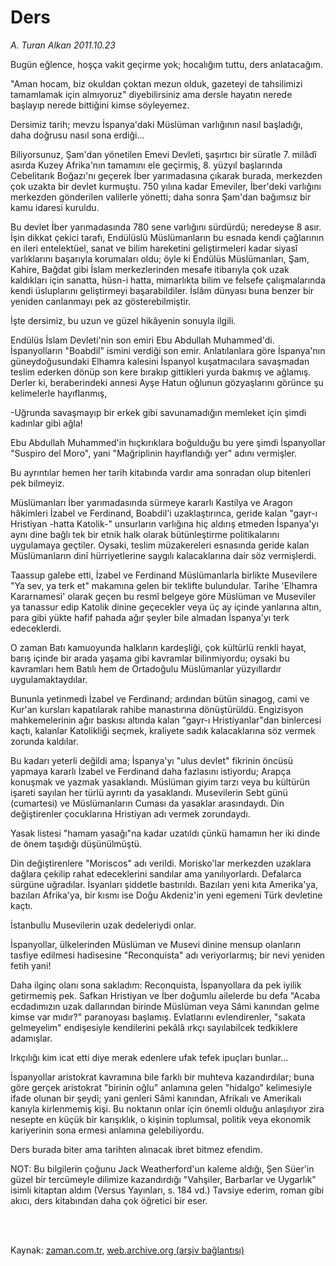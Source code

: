 # Ders

*A. Turan Alkan 2011.10.23*

<td class="columnist-detail">
<p>Bugün eğlence, hoşça vakit geçirme yok; hocalığım tuttu, ders anlatacağım.</p>
<p>
<div id="haberMetinDiv">
<p> "Aman hocam, biz okuldan çoktan mezun olduk, gazeteyi de tahsilimizi tamamlamak için almıyoruz" diyebilirsiniz ama dersle hayatın nerede başlayıp nerede bittiğini kimse söyleyemez.
<p>Dersimiz tarih; mevzu İspanya'daki Müslüman varlığının nasıl başladığı, daha doğrusu nasıl sona erdiği...
<p>Biliyorsunuz, Şam'dan yönetilen Emevi Devleti, şaşırtıcı bir süratle 7. milâdî asırda Kuzey Afrika'nın tamamını ele geçirmiş, 8. yüzyıl başlarında Cebelitarık Boğazı'nı geçerek İber yarımadasına çıkarak burada, merkezden çok uzakta bir devlet kurmuştu. 750 yılına kadar Emeviler, İber'deki varlığını merkezden gönderilen valilerle yönetti; daha sonra Şam'dan bağımsız bir kamu idaresi kuruldu.
<p>Bu devlet İber yarımadasında 780 sene varlığını sürdürdü; neredeyse 8 asır. İşin dikkat çekici tarafı, Endülüslü Müslümanların bu esnada kendi çağlarının en ileri entelektüel, sanat ve bilim hareketini geliştirmeleri kadar siyasî varlıklarını başarıyla korumaları oldu; öyle ki Endülüs Müslümanları, Şam, Kahire, Bağdat gibi İslam merkezlerinden mesafe itibarıyla çok uzak kaldıkları için sanatta, hüsn-i hatta, mimarlıkta bilim ve felsefe çalışmalarında kendi üsluplarını geliştirmeyi başarabildiler. İslâm dünyası buna benzer bir yeniden canlanmayı pek az gösterebilmiştir.
<p>İşte dersimiz, bu uzun ve güzel hikâyenin sonuyla ilgili.
<p>Endülüs İslam Devleti'nin son emiri Ebu Abdullah Muhammed'di. İspanyolların "Boabdil" ismini verdiği son emir. Anlatılanlara göre İspanya'nın güneydoğusundaki Elhamra kalesini İspanyol kuşatmacılara savaşmadan teslim ederken dönüp son kere bırakıp gittikleri yurda bakmış ve ağlamış. Derler ki, beraberindeki annesi Ayşe Hatun oğlunun gözyaşlarını görünce şu kelimelerle hayıflanmış,
<p>-Uğrunda savaşmayıp bir erkek gibi savunamadığın memleket için şimdi kadınlar gibi ağla!
<p>Ebu Abdullah Muhammed'in hıçkırıklara boğulduğu bu yere şimdi İspanyollar "Suspiro del Moro", yani "Mağriplinin hayıflandığı yer" adını vermişler.
<p>Bu ayrıntılar hemen her tarih kitabında vardır ama sonradan olup bitenleri pek bilmeyiz.
<p>Müslümanları İber yarımadasında sürmeye kararlı Kastilya ve Aragon hâkimleri İzabel ve Ferdinand, Boabdil'i uzaklaştırınca, geride kalan "gayr-ı Hristiyan -hatta Katolik-" unsurların varlığına hiç aldırış etmeden İspanya'yı aynı dine bağlı tek bir etnik halk olarak bütünleştirme politikalarını uygulamaya geçtiler. Oysaki, teslim müzakereleri esnasında geride kalan Müslümanların dinî hürriyetlerine saygılı kalacaklarına dair söz vermişlerdi.
<p>Taassup galebe etti, İzabel ve Ferdinand Müslümanlarla birlikte Musevilere "Ya sev, ya terk et" makamına gelen bir teklifte bulundular. Tarihe 'Elhamra Kararnamesi' olarak geçen bu resmî belgeye göre Müslüman ve Museviler ya tanassur edip Katolik dinine geçecekler veya üç ay içinde yanlarına altın, para gibi yükte hafif pahada ağır şeyler bile almadan İspanya'yı terk edeceklerdi.
<p>O zaman Batı kamuoyunda halkların kardeşliği, çok kültürlü renkli hayat, barış içinde bir arada yaşama gibi kavramlar bilinmiyordu; oysaki bu kavramları hem Batılı hem de Ortadoğulu Müslümanlar yüzyıllardır uygulamaktaydılar.
<p> Bununla yetinmedi İzabel ve Ferdinand; ardından bütün sinagog, cami ve Kur'an kursları kapatılarak rahibe manastırına dönüştürüldü. Engizisyon mahkemelerinin ağır baskısı altında kalan "gayr-ı Hristiyanlar"dan binlercesi kaçtı, kalanlar Katolikliği seçmek, kraliyete sadık kalacaklarına söz vermek zorunda kaldılar.
<p>Bu kadarı yeterli değildi ama; İspanya'yı "ulus devlet" fikrinin öncüsü yapmaya kararlı İzabel ve Ferdinand daha fazlasını istiyordu; Arapça konuşmak ve yazmak yasaklandı. Müslüman giyim tarzı veya bu kültürün işareti sayılan her türlü ayrıntı da yasaklandı. Musevilerin Sebt günü (cumartesi) ve Müslümanların Cuması da yasaklar arasındaydı. Din değiştirenler çocuklarına Hristiyan adı vermek zorundaydı.
<p>Yasak listesi "hamam yasağı"na kadar uzatıldı çünkü hamamın her iki dinde de önem taşıdığı düşünülmüştü.
<p>Din değiştirenlere "Moriscos" adı verildi. Morisko'lar merkezden uzaklara dağlara çekilip rahat edeceklerini sandılar ama yanılıyorlardı. Defalarca sürgüne uğradılar. İsyanları şiddetle bastırıldı. Bazıları yeni kıta Amerika'ya, bazıları Afrika'ya, bir kısmı ise Doğu Akdeniz'in yeni egemeni Türk devletine kaçtı.
<p>İstanbullu Musevilerin uzak dedeleriydi onlar.
<p>İspanyollar, ülkelerinden Müslüman ve Musevi dinine mensup olanların tasfiye edilmesi hadisesine "Reconquista" adı veriyorlarmış; bir nevi yeniden fetih yani!
<p>Daha ilginç olanı sona sakladım: Reconquista, İspanyollara da pek iyilik getirmemiş pek. Safkan Hristiyan ve İber doğumlu ailelerde bu defa "Acaba ecdadımızın uzak dallarından birinde Müslüman veya Sâmi kanından gelme kimse var mıdır?" paranoyası başlamış. Evlatlarını evlendirenler, "sakata gelmeyelim" endişesiyle kendilerini pekâlâ ırkçı sayılabilcek tedkiklere adamışlar.
<p>Irkçılığı kim icat etti diye merak edenlere ufak tefek ipuçları bunlar...
<p>İspanyollar aristokrat kavramına bile farklı bir muhteva kazandırdılar; buna göre gerçek aristokrat "birinin oğlu" anlamına gelen "hidalgo" kelimesiyle ifade olunan bir şeydi; yani genleri Sâmi kanından, Afrikalı ve Amerikalı kanıyla kirlenmemiş kişi. Bu noktanın onlar için önemli olduğu anlaşılıyor zira nesepte en küçük bir karışıklık, o kişinin toplumsal, politik veya ekonomik kariyerinin sona ermesi anlamına gelebiliyordu.
<p>Ders burada biter ama tarihten alınacak ibret bitmez efendim.
<p>NOT: Bu bilgilerin çoğunu Jack Weatherford'un kaleme aldığı, Şen Süer'in güzel bir tercümeyle dilimize kazandırdığı "Vahşiler, Barbarlar ve Uygarlık" isimli kitaptan aldım (Versus Yayınları, s. 184 vd.) Tavsiye ederim, roman gibi akıcı, ders kitabından daha çok öğretici bir eser.</p></p></p></p></p></p></p></p></p></p></p></p></p></p></p></p></p></p></p></p></p></p></p></div>
</p>


<p><br>
		 </br></p></td>

Kaynak: [zaman.com.tr](http://zaman.com.tr/yazar.do?yazino=1193649), [web.archive.org (arşiv bağlantısı)](http://web.archive.org/web/20111229015024/http://zaman.com.tr:80/yazar.do?yazino=1193649)
